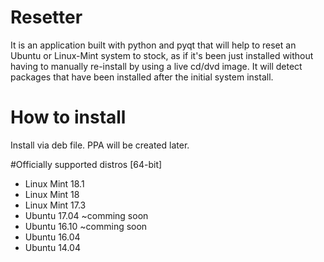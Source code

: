 # Resetter
It is an application built with python and pyqt that will help to reset an Ubuntu or Linux-Mint system to stock, as if it's been just installed without having to manually re-install by using a live cd/dvd image. It will detect packages that have been installed after the initial system install.

# How to install
Install via deb file. PPA will be created later.

#Officially supported distros [64-bit]
- Linux Mint 18.1
- Linux Mint 18
- Linux Mint 17.3
- Ubuntu 17.04 ~comming soon
- Ubuntu 16.10 ~comming soon
- Ubuntu 16.04
- Ubuntu 14.04
